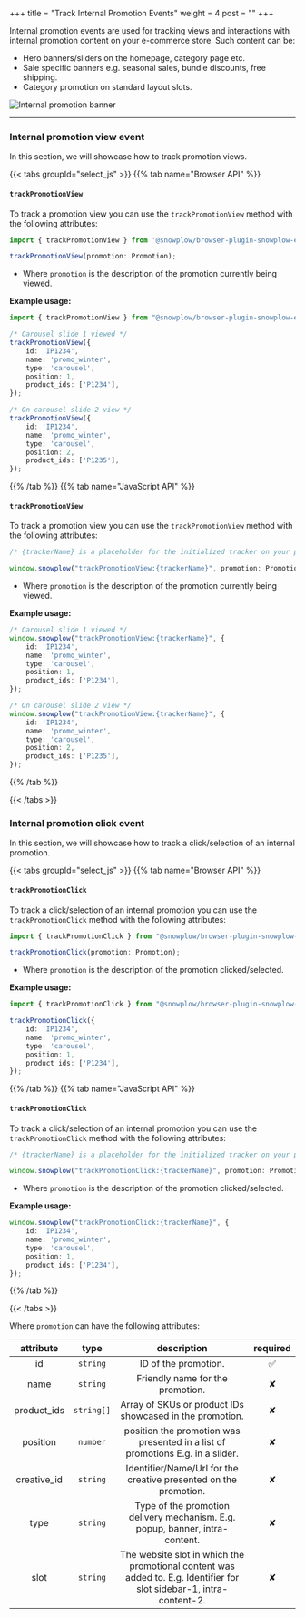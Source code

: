 +++
title = "Track Internal Promotion Events"
weight = 4
post = ""
+++

Internal promotion events are used for tracking views and interactions with internal promotion content on your e-commerce store. Such content can be:

- Hero banners/sliders on the homepage, category page etc.
- Sale specific banners e.g. seasonal sales, bundle discounts, free shipping.
- Category promotion on standard layout slots.

![Internal promotion banner](../images/internal_promotion.png?width=60pc)

---

### Internal promotion view event

In this section, we will showcase how to track promotion views.

{{< tabs groupId="select_js" >}}
{{% tab name="Browser API" %}}

#### `trackPromotionView`

To track a promotion view you can use the `trackPromotionView` method with the following attributes:

```ts
import { trackPromotionView } from '@snowplow/browser-plugin-snowplow-ecommerce';

trackPromotionView(promotion: Promotion);
```

- Where `promotion` is the description of the promotion currently being viewed.

**Example usage:**

```ts
import { trackPromotionView } from "@snowplow/browser-plugin-snowplow-ecommerce";

/* Carousel slide 1 viewed */
trackPromotionView({ 
    id: 'IP1234',
    name: 'promo_winter',
    type: 'carousel',
    position: 1,
    product_ids: ['P1234'],
});

/* On carousel slide 2 view */
trackPromotionView({ 
    id: 'IP1234',
    name: 'promo_winter',
    type: 'carousel',
    position: 2,
    product_ids: ['P1235'],
});
```

{{% /tab %}}
{{% tab name="JavaScript API" %}}

#### `trackPromotionView`

To track a promotion view you can use the `trackPromotionView` method with the following attributes:

```ts
/* {trackerName} is a placeholder for the initialized tracker on your page.  */

window.snowplow("trackPromotionView:{trackerName}", promotion: Promotion);
```

- Where `promotion` is the description of the promotion currently being viewed.

**Example usage:**

```ts
/* Carousel slide 1 viewed */
window.snowplow("trackPromotionView:{trackerName}", { 
    id: 'IP1234',
    name: 'promo_winter',
    type: 'carousel',
    position: 1,
    product_ids: ['P1234'],
});

/* On carousel slide 2 view */
window.snowplow("trackPromotionView:{trackerName}", { 
    id: 'IP1234',
    name: 'promo_winter',
    type: 'carousel',
    position: 2,
    product_ids: ['P1235'],
});

```

{{% /tab %}}

{{< /tabs >}}

### Internal promotion click event

In this section, we will showcase how to track a click/selection of an internal promotion.

{{< tabs groupId="select_js" >}}
{{% tab name="Browser API" %}}

#### `trackPromotionClick`

To track a click/selection of an internal promotion you can use the `trackPromotionClick` method with the following attributes:

```ts
import { trackPromotionClick } from "@snowplow/browser-plugin-snowplow-ecommerce";

trackPromotionClick(promotion: Promotion);
```

- Where `promotion` is the description of the promotion clicked/selected.

**Example usage:**

```ts
import { trackPromotionClick } from "@snowplow/browser-plugin-snowplow-ecommerce";

trackPromotionClick({ 
    id: 'IP1234',
    name: 'promo_winter',
    type: 'carousel',
    position: 1,
    product_ids: ['P1234'],
});
```

{{% /tab %}}
{{% tab name="JavaScript API" %}}

#### `trackPromotionClick`

To track a click/selection of an internal promotion you can use the `trackPromotionClick` method with the following attributes:

```ts
/* {trackerName} is a placeholder for the initialized tracker on your page.  */

window.snowplow("trackPromotionClick:{trackerName}", promotion: Promotion);
```

- Where `promotion` is the description of the promotion clicked/selected.

**Example usage:**

```ts
window.snowplow("trackPromotionClick:{trackerName}", { 
    id: 'IP1234',
    name: 'promo_winter',
    type: 'carousel',
    position: 1,
    product_ids: ['P1234'],
});
```

{{% /tab %}}

{{< /tabs >}}

Where `promotion` can have the following attributes:

|    attribute     |   type   |                                                    description                                                     | required |
| :--------------: | :------: | :----------------------------------------------------------------------------------------------------------------: | :------: |
|        id        | `string` |                                                 ID of the promotion.                                                 |    ✅    |
|     name     | `string` |                             Friendly name for the promotion.                              |    ✘    |
|      product_ids       | `string[]` |                                     Array of SKUs or product IDs showcased in the promotion.                                      |    ✘    |
|       position       | `number` |                                           position the promotion was presented in a list of promotions E.g. in a slider.                                            |    ✘     |
|     creative_id     | `string` | Identifier/Name/Url for the creative presented on the promotion. |    ✘     |
|    type    | `string` |                                      Type of the promotion delivery mechanism. E.g. popup, banner, intra-content.                                       |    ✘     |
|     slot     | `string` |  The website slot in which the promotional content was added to. E.g. Identifier for slot sidebar-1, intra-content-2.  |    ✘     |
